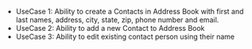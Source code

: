 - UseCase 1: Ability to create a Contacts in Address Book with first and last names, address, city, state, zip, phone number and email.
- UseCase 2: Ability to add a new Contact to Address Book
- UseCase 3: Ability to edit existing contact person using their name
